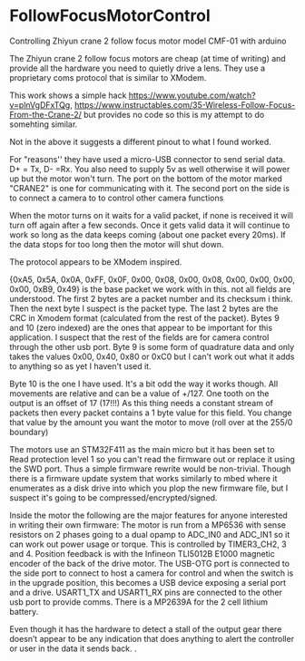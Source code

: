 # FollowFocusMotorControl
Controlling Zhiyun crane 2 follow focus motor model CMF-01 with arduino

The Zhiyun crane 2 follow focus motors are cheap (at time of writing) and provide all the hardware you need to quietly drive a lens. They use a proprietary coms protocol that is similar to XModem.

This work shows a simple hack https://www.youtube.com/watch?v=plnVgDFxTQg, https://www.instructables.com/35-Wireless-Follow-Focus-From-the-Crane-2/  but provides no code so this is my attempt to do somehting similar.

Not in the above it suggests a different pinout to what I found worked.

For "reasons'' they have used a micro-USB connector to send serial data. D+ = Tx, D- =Rx. You also need to supply 5v as well otherwise it will power up but the motor won't turn. The port on the bottom of the motor marked "CRANE2" is one for communicating with it. The second port on the side is to connect a camera to to control other camera functions

When the motor turns on it waits for a valid packet, if none is received it will turn off again after a few seconds. Once it gets valid data it will continue to work so long as the data keeps coming (about one packet every 20ms). If the data stops for too long then the motor will shut down.

The protocol appears to be XModem inspired.

{0xA5, 0x5A, 0x0A, 0xFF, 0x0F, 0x00, 0x08, 0x00, 0x08, 0x00, 0x00, 0x00, 0x00, 0xB9, 0x49} is the base packet we work with in this. not all fields are understood. The first 2 bytes are a packet number and its checksum i think. Then the next byte I suspect is the packet type. The last 2 bytes are the CRC in Xmodem format (calculated from the rest of the packet). Bytes 9 and 10 (zero indexed) are the ones that appear to be important for this application. I suspect that the rest of the fields are for camera control through the other usb port. Byte 9 is some form of quadrature data and only takes the values 0x00, 0x40, 0x80 or 0xC0 but I can't work out what it adds to anything so as yet I haven't used it.

Byte 10 is the one I have used. It's a bit odd the way it works though. All movements are relative and can be a value of +/127. One tooth on the output is an offset of 17 (17!!!) 
As this thing needs a constant stream of packets then every packet contains a 1 byte value for this field. You change that value by the amount you want the motor to move (roll over at the 255/0 boundary)

The motors use an STM32F411 as the main micro but it has been set to Read protection level 1 so you can't read the firmware out or replace it using the SWD port. Thus a simple firmware rewrite would be non-trivial. Though there is a firmware update system that works similarly to mbed where it enumerates as a disk drive into which you plop the new firmware file, but I suspect it's going to be compressed/encrypted/signed.

Inside the motor the following are the major features for anyone interested in writing their own firmware:
The motor is run from a MP6536 with sense resistors on 2 phases going to a dual opamp to ADC_IN0 and ADC_IN1 so it can work out power usage or torque. This is controlled by TIMER3_CH2, 3 and 4. Position feedback is with the Infineon TLI5012B E1000 magnetic encoder of the back of the drive motor. The USB-OTG port is connected to the side port to connect to host a camera for control and when the switch is in the upgrade position, this becomes a USB device exposing a serial port and a drive. USART1_TX and USART1_RX pins are connected to the other usb port to provide comms. There is a MP2639A for the 2 cell lithium battery.

Even though it has the hardware to detect a stall of the output gear there doesn’t appear to be any indication that does anything to alert the controller or user in the data it sends back. .

